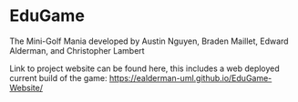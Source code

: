 # EduGame
 The Mini-Golf Mania developed by Austin Nguyen, Braden Maillet, Edward Alderman, and Christopher Lambert

 Link to project website can be found here, this includes a web deployed current build of the game:
 https://ealderman-uml.github.io/EduGame-Website/

